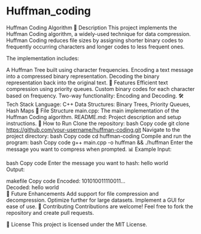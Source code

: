 # Huffman_coding

Huffman Coding Algorithm
📜 Description
This project implements the Huffman Coding algorithm, a widely-used technique for data compression. Huffman Coding reduces file sizes by assigning shorter binary codes to frequently occurring characters and longer codes to less frequent ones.

The implementation includes:

A Huffman Tree built using character frequencies.
Encoding a text message into a compressed binary representation.
Decoding the binary representation back into the original text.
🚀 Features
Efficient text compression using priority queues.
Custom binary codes for each character based on frequency.
Two-way functionality: Encoding and Decoding.
🛠️ Tech Stack
Language: C++
Data Structures: Binary Trees, Priority Queues, Hash Maps
📂 File Structure
main.cpp: The main implementation of the Huffman Coding algorithm.
README.md: Project description and setup instructions.
🔧 How to Run
Clone the repository:
bash
Copy code
git clone https://github.com/your-username/huffman-coding.git
Navigate to the project directory:
bash
Copy code
cd huffman-coding
Compile and run the program:
bash
Copy code
g++ main.cpp -o huffman && ./huffman
Enter the message you want to compress when prompted.
📊 Example
Input:

bash
Copy code
Enter the message you want to hash: hello world  
Output:

makefile
Copy code
Encoded: 101010011110011...  
Decoded: hello world  
🌟 Future Enhancements
Add support for file compression and decompression.
Optimize further for large datasets.
Implement a GUI for ease of use.
🤝 Contributing
Contributions are welcome! Feel free to fork the repository and create pull requests.

📄 License
This project is licensed under the MIT License.